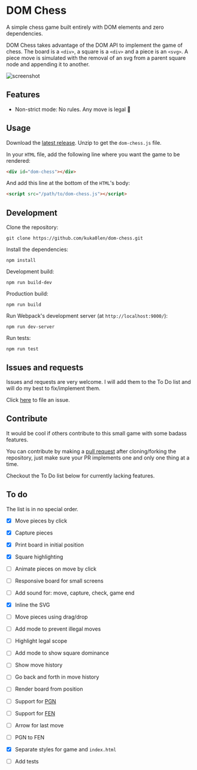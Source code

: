 # DOM Chess

A simple chess game built entirely with DOM elements and zero dependencies.

DOM Chess takes advantage of the DOM API to implement the game of chess. The board is a `<div>`, a square is a `<div>` and a piece is an `<svg>`. A piece move is simulated with the removal of an svg from a parent square node and appending it to another.

![screenshot](https://i.imgur.com/HqNxlkQ.png)

## Features

- Non-strict mode: No rules. Any move is legal 🤡

## Usage

Download the [latest release](https://github.com/kuka0len/dom-chess/releases/latest). Unzip to get the `dom-chess.js` file.

In your `HTML` file, add the following line where you want the game to be rendered:

```html
<div id="dom-chess"></div>
```

And add this line at the bottom of the `HTML`'s body:

```html
<script src="/path/to/dom-chess.js"></script>
```

## Development

Clone the repository:

```shell
git clone https://github.com/kuka0len/dom-chess.git
```

Install the dependencies:

```shell
npm install
```

Development build:

```shell
npm run build-dev
```

Production build:

```shell
npm run build
```

Run Webpack's development server (at `http://localhost:9000/`):

```shell
npm run dev-server
```

Run tests:

```shell
npm run test
```

## Issues and requests

Issues and requests are very welcome. I will add them to the To Do list and will do my best to fix/implement them.

Click [here](https://github.com/kuka0len/dom-chess/issues/new) to file an issue.

## Contribute

It would be cool if others contribute to this small game with some badass features.

You can contribute by making a [pull request](https://docs.github.com/en/free-pro-team@latest/github/collaborating-with-issues-and-pull-requests/creating-a-pull-request) after cloning/forking the repository, just make sure your PR implements one and only one thing at a time.

Checkout the To Do list below for currently lacking features.

## To do

The list is in no special order.

- [x] Move pieces by click

- [x] Capture pieces

- [x] Print board in initial position

- [x] Square highlighting

- [ ] Animate pieces on move by click

- [ ] Responsive board for small screens

- [ ] Add sound for: move, capture, check, game end

- [x] Inline the SVG

- [ ] Move pieces using drag/drop

- [ ] Add mode to prevent illegal moves

- [ ] Highlight legal scope

- [ ] Add mode to show square dominance

- [ ] Show move history

- [ ] Go back and forth in move history

- [ ] Render board from position

- [ ] Support for [PGN](https://en.wikipedia.org/wiki/Portable_Game_Notation)

- [ ] Support for [FEN](https://en.wikipedia.org/wiki/Forsyth%E2%80%93Edwards_Notation)

- [ ] Arrow for last move

- [ ] PGN to FEN

- [x] Separate styles for game and `index.html`

- [ ] Add tests
